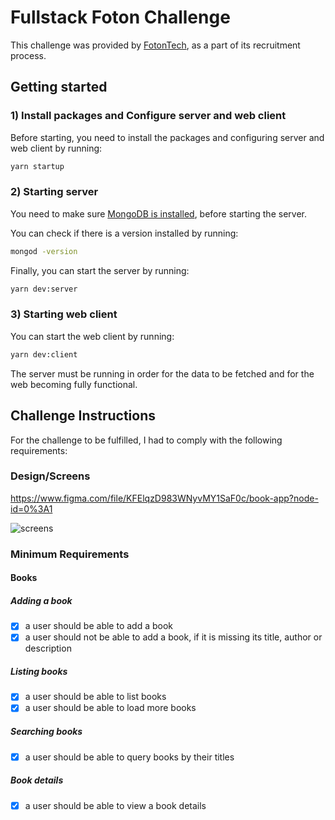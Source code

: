 # Fullstack Foton Challenge

This challenge was provided by [FotonTech](https://github.com/FotonTech), as a part of its recruitment process.

## Getting started

### 1) Install packages and Configure server and web client

Before starting, you need to install the packages and configuring server and web client by running:

```bash
yarn startup
```

### 2) Starting server

You need to make sure [MongoDB is installed](https://docs.mongodb.com/manual/installation/), before starting the server.

You can check if there is a version installed by running:

```bash
mongod -version
```

Finally, you can start the server by running:

```bash
yarn dev:server
```

### 3) Starting web client

You can start the web client by running:

```bash
yarn dev:client
```

The server must be running in order for the data to be fetched and for the web becoming fully functional.

## Challenge Instructions

For the challenge to be fulfilled, I had to comply with the following requirements:

### Design/Screens

https://www.figma.com/file/KFElqzD983WNyvMY1SaF0c/book-app?node-id=0%3A1

![screens](https://user-images.githubusercontent.com/13947203/114562602-04ac2880-9c45-11eb-8f33-cc6637c475fb.png)

### Minimum Requirements

#### Books

##### Adding a book

- [x] a user should be able to add a book
- [x] a user should not be able to add a book, if it is missing its title, author or description

##### Listing books

- [x] a user should be able to list books
- [x] a user should be able to load more books

##### Searching books

- [x] a user should be able to query books by their titles

##### Book details

- [x] a user should be able to view a book details
